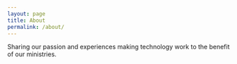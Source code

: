 ```yaml
---
layout: page
title: About
permalink: /about/
---
```


Sharing our passion and experiences making technology work to the benefit of our ministries.
